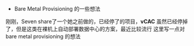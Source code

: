 * Bare Metal Provisioning 的一些想法

刚刚，Seven share了一个她之前做的，已经停了的项目，**vCAC**
虽然已经停掉了，但是这类在裸机上自动部署数据中心的方案，最近比较流行
这里写一点对 bare metal provisioning 的想法

